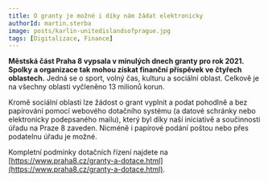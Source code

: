 ```yaml
---
title: O granty je možné i díky nám žádat elektronicky
authorId: martin.sterba
image: posts/karlin-unitedislandsofprague.jpg
tags: [Digitalizace, Finance]
---
```


**Městská část Praha 8 vypsala v minulých dnech granty pro rok 2021. Spolky a organizace tak mohou získat finanční příspěvek ve čtyřech oblastech.** Jedná se o sport, volný čas, kulturu a sociální oblast. Celkově je na všechny oblasti vyčleněno 13 milionů korun.

Kromě sociální oblasti lze žádost o grant vyplnit a podat pohodlně a bez papírování pomocí webového dotačního systému (a datové schránky nebo elektronicky podepsaného mailu), který byl díky naší iniciativě a součinnosti úřadu na Praze 8 zaveden. Nicméně i papírové podání poštou nebo přes podatelnu úřadu je možné.

Kompletní podmínky dotačních řízení najdete na [https://www.praha8.cz/granty-a-dotace.html](https://www.praha8.cz/granty-a-dotace.html).
